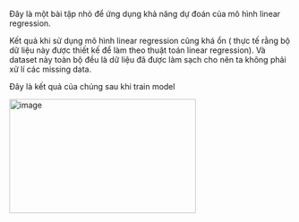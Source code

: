 Đây là một bài tập nhỏ để ứng dụng khả năng dự đoán của mô hình linear regression. 

Kết quả khi sử dụng mô hình linear regression cũng khá ổn ( thực tế rằng bộ dữ liệu này được thiết kế để làm theo thuật toán linear regression). Và dataset này toàn bộ đều là dữ liệu đã được làm sạch cho nên ta không phải xử lí các missing data. 

Đây là kết quả của chúng sau khi train model 

<img width="333" height="204" alt="image" src="https://github.com/user-attachments/assets/9ed7c3d6-f38b-4456-834a-bf1b2eeed283" />


